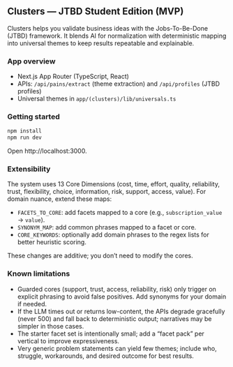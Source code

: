 ## Clusters — JTBD Student Edition (MVP)

Clusters helps you validate business ideas with the Jobs-To-Be-Done (JTBD) framework. It blends AI for normalization with deterministic mapping into universal themes to keep results repeatable and explainable.

### App overview
- Next.js App Router (TypeScript, React)
- APIs: `/api/pains/extract` (theme extraction) and `/api/profiles` (JTBD profiles)
- Universal themes in `app/(clusters)/lib/universals.ts`

### Getting started

```bash
npm install
npm run dev
```

Open http://localhost:3000.

### Extensibility
The system uses 13 Core Dimensions (cost, time, effort, quality, reliability, trust, flexibility, choice, information, risk, support, access, value). For domain nuance, extend these maps:
- `FACETS_TO_CORE`: add facets mapped to a core (e.g., `subscription_value` → `value`).
- `SYNONYM_MAP`: add common phrases mapped to a facet or core.
- `CORE_KEYWORDS`: optionally add domain phrases to the regex lists for better heuristic scoring.

These changes are additive; you don’t need to modify the cores.

### Known limitations
- Guarded cores (support, trust, access, reliability, risk) only trigger on explicit phrasing to avoid false positives. Add synonyms for your domain if needed.
- If the LLM times out or returns low-content, the APIs degrade gracefully (never 500) and fall back to deterministic output; narratives may be simpler in those cases.
- The starter facet set is intentionally small; add a “facet pack” per vertical to improve expressiveness.
- Very generic problem statements can yield few themes; include who, struggle, workarounds, and desired outcome for best results.
